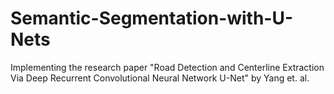# Semantic-Segmentation-with-U-Nets
Implementing the research paper "Road Detection and Centerline Extraction Via Deep Recurrent Convolutional Neural Network U-Net" by Yang et. al.
